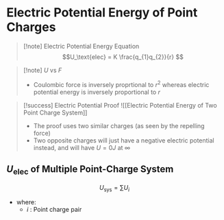# Electric Potential Energy of Point Charges
> [!note] Electric Potential Energy Equation 
> $$U_\text{elec} = K \frac{q_{1}q_{2}}{r} $$

> [!note] $U$ vs $F$
> - Coulombic force is inversely proprtional to $r^2$ whereas electric potential energy is inversely proportional to $r$   

> [!success] Electric Potential Proof
> ![[Electric Potential Energy of Two Point Charge System]]
> - The proof uses two similar charges (as seen by the repelling force)
> - Two opposite charges will just have a negative electric potential instead, and will have $U = 0J$ at $\infty$


## $U_\text{elec}$ of Multiple Point-Charge System

$$U_\text{sys} = \sum\limits U_i$$
- where:
	- $i$ : Point charge pair